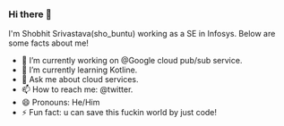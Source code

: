 ### Hi there 👋
I'm Shobhit Srivastava(sho_buntu) working as a SE in Infosys.
Below are some facts about me!


- 🔭 I’m currently working on @Google cloud pub/sub service.
- 🌱 I’m currently learning Kotline.
- 💬 Ask me about cloud services.
- 📫 How to reach me: @twitter.
- 😄 Pronouns: He/Him
- ⚡ Fun fact: u can save this fuckin world by just code!

